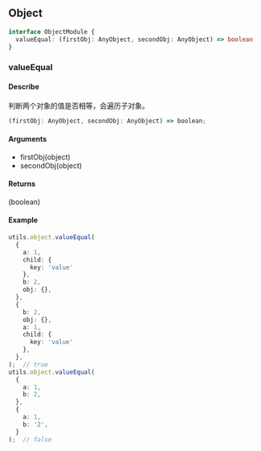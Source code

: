 ## Object
```ts
interface ObjectModule {
  valueEqual: (firstObj: AnyObject, secondObj: AnyObject) => boolean
}
```

### valueEqual
#### Describe
判断两个对象的值是否相等，会遍历子对象。
```ts
(firstObj: AnyObject, secondObj: AnyObject) => boolean;
```

#### Arguments
  - firstObj(object)
  - secondObj(object)

#### Returns
(boolean)

#### Example
```ts
utils.object.valueEqual(
  {
    a: 1,
    child: {
      key: 'value'
    },
    b: 2,
    obj: {},
  },
  {
    b: 2,
    obj: {},
    a: 1,
    child: {
      key: 'value'
    },
  },
);  // true
utils.object.valueEqual(
  {
    a: 1,
    b: 2,
  },
  {
    a: 1,
    b: '2',
  }
);  // false

```